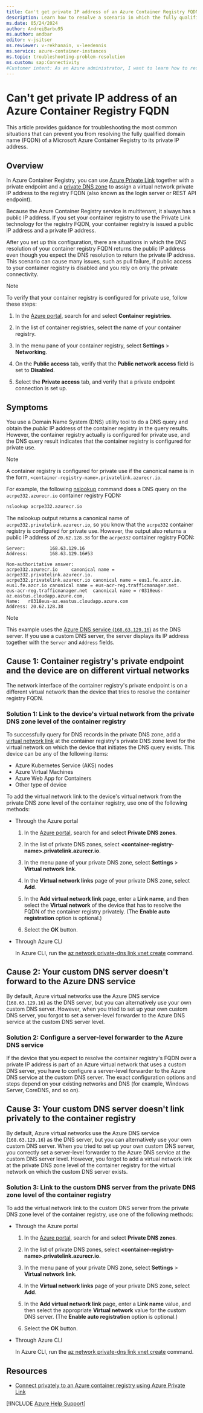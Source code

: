 ```yaml
---
title: Can't get private IP address of an Azure Container Registry FQDN
description: Learn how to resolve a scenario in which the fully qualified domain name (FQDN) of an Azure Container Registry can't be resolved to its private IP address.
ms.date: 05/24/2024
author: AndreiBarbu95
ms.author: andbar
editor: v-jsitser
ms.reviewer: v-rekhanain, v-leedennis
ms.service: azure-container-instances
ms.topic: troubleshooting-problem-resolution
ms.custom: sap:Connectivity
#Customer intent: As an Azure administrator, I want to learn how to resolve a scenario in which the fully qualified domain name (FQDN) of an Azure Container Registry can't be resolved to its private IP address so that I can successfully use the container registry when I have to rely on only private connectivity.
---
```

# Can't get private IP address of an Azure Container Registry FQDN

This article provides guidance for troubleshooting the most common situations that can prevent you from resolving the fully qualified domain name (FQDN) of a Microsoft Azure Container Registry to its private IP address.

## Overview

In Azure Container Registry, you can use [Azure Private Link](/azure/private-link/private-link-overview) together with a private endpoint and a [private DNS zone](/azure/dns/private-dns-privatednszone) to assign a virtual network private IP address to the registry FQDN (also known as the login server or REST API endpoint).

Because the Azure Container Registry service is multitenant, it always has a public IP address. If you set your container registry to use the Private Link technology for the registry FQDN, your container registry is issued a public IP address and a private IP address.

After you set up this configuration, there are situations in which the DNS resolution of your container registry FQDN returns the public IP address even though you expect  the DNS resolution to return the private IP address. This scenario can cause many issues, such as pull failure, if public access to your container registry is disabled and you rely on only the private connectivity.

> [!NOTE]
>
> To verify that your container registry is configured for private use, follow these steps:
>
> 1. In the [Azure portal](https://portal.azure.com), search for and select **Container registries**.
>
> 1. In the list of container registries, select the name of your container registry.
>
> 1. In the menu pane of your container registry, select **Settings** > **Networking**.
>
> 1. On the **Public access** tab, verify that the **Public network access** field is set to **Disabled**.
>
> 1. Select the **Private access** tab, and verify that a private endpoint connection is set up.

## Symptoms

You use a Domain Name System (DNS) utility tool to do a DNS query and obtain the *public* IP address of the container registry in the query results. However, the container registry actually is configured for private use, and the DNS query result indicates that the container registry is configured for private use.

> [!NOTE]
> A container registry is configured for private use if the canonical name is in the form, `<container-registry-name>.privatelink.azurecr.io`.

For example, the following [nslookup](/windows-server/administration/windows-commands/nslookup) command does a DNS query on the `acrpe332.azurecr.io` container registry FQDN:

```cmd
nslookup acrpe332.azurecr.io
```

The nslookup output returns a canonical name of `acrpe332.privatelink.azurecr.io`, so you know that the `acrpe332` container registry is configured for private use. However, the output also returns a public IP address of `20.62.128.38` for the `acrpe332` container registry FQDN:

```output
Server:         168.63.129.16
Address:        168.63.129.16#53

Non-authoritative answer:
acrpe332.azurecr.io     canonical name = acrpe332.privatelink.azurecr.io.
acrpe332.privatelink.azurecr.io canonical name = eus1.fe.azcr.io.
eus1.fe.azcr.io canonical name = eus-acr-reg.trafficmanager.net.
eus-acr-reg.trafficmanager.net  canonical name = r0318eus-az.eastus.cloudapp.azure.com.
Name:   r0318eus-az.eastus.cloudapp.azure.com
Address: 20.62.128.38
```

> [!NOTE]
> This example uses the [Azure DNS service (`168.63.129.16`)](/azure/virtual-network/what-is-ip-address-168-63-129-16) as the DNS server. If you use a custom DNS server, the server displays its IP address together with the `Server` and `Address` fields.

## Cause 1: Container registry's private endpoint and the device are on different virtual networks

The network interface of the container registry's private endpoint is on a different virtual network than the device that tries to resolve the container registry FQDN.

### Solution 1: Link to the device's virtual network from the private DNS zone level of the container registry

To successfully query for DNS records in the private DNS zone, add a [virtual network link](/azure/dns/private-dns-virtual-network-links) at the container registry's private DNS zone level for the virtual network on which the device that initiates the DNS query exists. This device can be any of the following items:

- Azure Kubernetes Service (AKS) nodes
- Azure Virtual Machines
- Azure Web App for Containers
- Other type of device

To add the virtual network link to the device's virtual network from the private DNS zone level of the container registry, use one of the following methods:

- Through the Azure portal

  1. In the [Azure portal](https://portal.azure.com), search for and select **Private DNS zones**.

  1. In the list of private DNS zones, select **\<container-registry-name>.privatelink.azurecr.io**.

  1. In the menu pane of your private DNS zone, select **Settings** > **Virtual network link**.

  1. In the **Virtual network links** page of your private DNS zone, select **Add**.

  1. In the **Add virtual network link** page, enter a **Link name**, and then select the **Virtual network** of the device that has to resolve the FQDN of the container registry privately. (The **Enable auto registration** option is optional.)

  1. Select the **OK** button.

- Through Azure CLI

  In Azure CLI, run the [az network private-dns link vnet create](/cli/azure/network/private-dns/link/vnet#az-network-private-dns-link-vnet-create) command.

## Cause 2: Your custom DNS server doesn't forward to the Azure DNS service

By default, Azure virtual networks use the Azure DNS service (`168.63.129.16`) as the DNS server, but you can alternatively use your own custom DNS server. However, when you tried to set up your own custom DNS server, you forgot to set a server-level forwarder to the Azure DNS service at the custom DNS server level.

### Solution 2: Configure a server-level forwarder to the Azure DNS service

If the device that you expect to resolve the container registry's FQDN over a private IP address is part of an Azure virtual network that uses a custom DNS server, you have to configure a server-level forwarder to the Azure DNS service at the custom DNS server. The exact configuration options and steps depend on your existing networks and DNS (for example, Windows Server, CoreDNS, and so on).

## Cause 3: Your custom DNS server doesn't link privately to the container registry

By default, Azure virtual networks use the Azure DNS service (`168.63.129.16`) as the DNS server, but you can alternatively use your own custom DNS server. When you tried to set up your own custom DNS server, you correctly set a server-level forwarder to the Azure DNS service at the custom DNS server level. However, you forgot to add a virtual network link at the private DNS zone level of the container registry for the virtual network on which the custom DNS server exists.

### Solution 3: Link to the custom DNS server from the private DNS zone level of the container registry

To add the virtual network link to the custom DNS server from the private DNS zone level of the container registry, use one of the following methods:

- Through the Azure portal

  1. In the [Azure portal](https://portal.azure.com), search for and select **Private DNS zones**.

  1. In the list of private DNS zones, select **\<container-registry-name>.privatelink.azurecr.io**.

  1. In the menu pane of your private DNS zone, select **Settings** > **Virtual network link**.

  1. In the **Virtual network links** page of your private DNS zone, select **Add**.

  1. In the **Add virtual network link** page, enter a **Link name** value, and then select the appropriate **Virtual network** value for the custom DNS server. (The **Enable auto registration** option is optional.)

  1. Select the **OK** button.

- Through Azure CLI

  In Azure CLI, run the [az network private-dns link vnet create](/cli/azure/network/private-dns/link/vnet#az-network-private-dns-link-vnet-create) command.

## Resources

- [Connect privately to an Azure container registry using Azure Private Link](/azure/container-registry/container-registry-private-link)

[!INCLUDE [Azure Help Support](../../includes/azure-help-support.md)]
